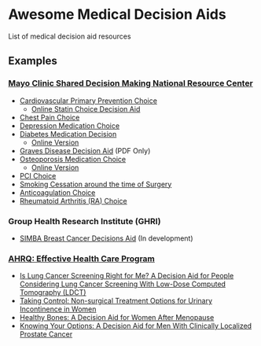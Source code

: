 # Awesome Medical Decision Aids
List of medical decision aid resources

## Examples
### [Mayo Clinic Shared Decision Making National Resource Center](http://shareddecisions.mayoclinic.org/)

* [Cardiovascular Primary Prevention Choice](http://shareddecisions.mayoclinic.org/decision-aid-information/decision-aids-for-chronic-disease/cardiovascular-prevention/) 
	* [Online Statin Choice Decision Aid](https://statindecisionaid.mayoclinic.org/)
* [Chest Pain Choice](http://shareddecisions.mayoclinic.org/decision-aid-information/chest-pain-choice-decision-aid/)
* [Depression Medication Choice](http://shareddecisions.mayoclinic.org/decision-aid-information/decision-aids-for-chronic-disease/depression-medication-choice/)
* [Diabetes Medication Decision](http://shareddecisions.mayoclinic.org/decision-aid-information/decision-aids-for-chronic-disease/diabetes-medication-management/)
	* [Online Version](https://diabetesdecisionaid.mayoclinic.org)
* [Graves Disease Decision Aid](http://shareddecisions.mayoclinic.org/decision-aid-information/graves-disease-decision-aid/) (PDF Only)
* [Osteoporosis Medication Choice](http://shareddecisions.mayoclinic.org/decision-aid-information/decision-aids-for-chronic-disease/other-decision-aids/)
	* [Online Version](https://osteoporosisdecisionaid.mayoclinic.org/)
* [PCI Choice](http://shareddecisions.mayoclinic.org/decision-aid-information/decision-aids-for-chronic-disease/pci-choice/)
* [Smoking Cessation around the time of Surgery](http://shareddecisions.mayoclinic.org/decision-aid-information/smoking-cessation-around-the-time-of-surgery-decision-aid/)
* [Anticoagulation Choice](http://shareddecisions.mayoclinic.org/anticoagulation-choice/)
* [Rheumatoid Arthritis (RA) Choice](http://shareddecisions.mayoclinic.org/rheumatoid-arthritis-ra-choice/)

### Group Health Research Institute (GHRI)
* [SIMBA Breast Cancer Decisions Aid](https://www.artefactgroup.com/work/simba-breast-cancer-decisions-aid/) (In development)

### [AHRQ: Effective Health Care Program](https://effectivehealthcare.ahrq.gov/tools-and-resources/patient-decision-aids/)
* [Is Lung Cancer Screening Right for Me? A Decision Aid for People Considering Lung Cancer Screening With Low-Dose Computed Tomography (LDCT)](https://effectivehealthcare.ahrq.gov/tools-and-resources/patient-decision-aids/lung-cancer-screening/patient/)
* [Taking Control: Non-surgical Treatment Options for Urinary Incontinence in Women](https://effectivehealthcare.ahrq.gov/ehc/decisionaids/urinary-incontinence/)
* [Healthy Bones: A Decision Aid for Women After Menopause](https://effectivehealthcare.ahrq.gov/ehc/decisionaids/osteoporosis/)
* [Knowing Your Options: A Decision Aid for Men With Clinically Localized Prostate Cancer](https://effectivehealthcare.ahrq.gov/ehc/decisionaids/prostate-cancer/)
